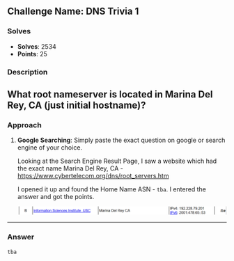 ## **Challenge Name: DNS Trivia 1**
### **Solves**
- **Solves**: 2534
- **Points**: 25

### **Description**  
What root nameserver is located in Marina Del Rey, CA (just initial hostname)?
---

### **Approach**

1.  **Google Searching**:
    Simply paste the exact question on google or search engine of your choice.

    Looking at the Search Engine Result Page, I saw a website which had the exact name Marina Del Rey, CA - https://www.cybertelecom.org/dns/root_servers.htm

    I opened it up and found the Home Name ASN - `tba`. I entered the answer and got the points.

    ![image](Resources/image.png)

---

### **Answer**
```
tba
```